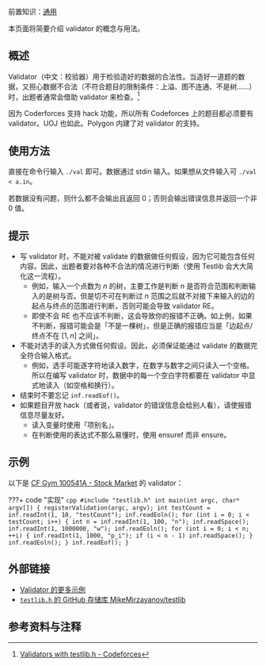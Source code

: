 前置知识：[通用](./general.md)

本页面将简要介绍 validator 的概念与用法。

## 概述

Validator（中文：校验器）用于检验造好的数据的合法性。当造好一道题的数据，又担心数据不合法（不符合题目的限制条件：上溢、图不连通、不是树……）时，出题者通常会借助 validator 来检查。[^ref1]

因为 Coderforces 支持 hack 功能，所以所有 Codeforces 上的题目都必须要有 validator。UOJ 也如此。Polygon 内建了对 validator 的支持。

## 使用方法

直接在命令行输入 `./val` 即可。数据通过 stdin 输入。如果想从文件输入可 `./val < a.in`。

若数据没有问题，则什么都不会输出且返回 0；否则会输出错误信息并返回一个非 0 值。

## 提示

-   写 validator 时，不能对被 validate 的数据做任何假设，因为它可能包含任何内容。因此，出题者要对各种不合法的情况进行判断（使用 Testlib 会大大简化这一流程）。
    -   例如，输入一个点数为 $n$ 的树，主要工作是判断 $n$ 是否符合范围和判断输入的是树与否。但是切不可在判断过 $n$ 范围之后就不对接下来输入的边的起点与终点的范围进行判断，否则可能会导致 validator RE。
    -   即使不会 RE 也不应该不判断，这会导致你的报错不正确。如上例，如果不判断，报错可能会是「不是一棵树」，但是正确的报错应当是「边起点/终点不在 $[1,n]$ 之间」。
-   不能对选手的读入方式做任何假设。因此，必须保证能通过 validate 的数据完全符合输入格式。
    -   例如，选手可能逐字符地读入数字，在数字与数字之间只读入一个空格。所以在编写 validator 时，数据中的每一个空白字符都要在 validator 中显式地读入（如空格和换行）。
-   结束时不要忘记 `inf.readEof()`。
-   如果题目开放 hack（或者说，validator 的错误信息会给别人看），请使报错信息尽量友好。
    -   读入变量时使用「项别名」。
    -   在判断使用的表达式不那么易懂时，使用 ensuref 而非 ensure。

## 示例

以下是 [CF Gym 100541A - Stock Market](https://codeforces.com/gym/100541/problem/A) 的 validator：

???+ code "实现"
    ```cpp
    #include "testlib.h"
    int main(int argc, char* argv[])
    {
        registerValidation(argc, argv);
        int testCount = inf.readInt(1, 10, "testCount");
        inf.readEoln();
        for (int i = 0; i < testCount; i++)
        {
            int n = inf.readInt(1, 100, "n");
            inf.readSpace();
            inf.readInt(1, 1000000, "w");
            inf.readEoln();
            for (int i = 0; i < n; ++i)
            {
                inf.readInt(1, 1000, "p_i");
                if (i < n - 1) inf.readSpace();
            }
            inf.readEoln();
        }
        inf.readEof();
    }
    ```

## 外部链接

-   [Validator 的更多示例](https://github.com/MikeMirzayanov/testlib/tree/master/validators)
-   [`testlib.h` 的 GitHub 存储库 MikeMirzayanov/testlib](https://github.com/MikeMirzayanov/testlib)

## 参考资料与注释

[^ref1]: [Validators with testlib.h - Codeforces](https://codeforces.com/blog/entry/18426)
